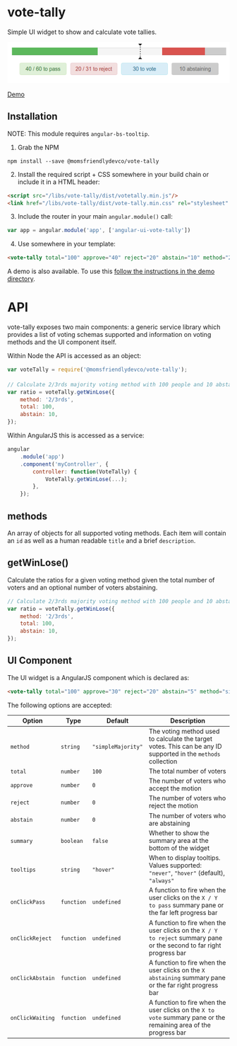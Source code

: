 vote-tally
==========
Simple UI widget to show and calculate vote tallies.

![Screenshot](./docs/shot.png)

[Demo](https://momsfriendlydevco.github.io/vote-tally)


Installation
------------
NOTE: This module requires `angular-bs-tooltip`.


1. Grab the NPM

```shell
npm install --save @momsfriendlydevco/vote-tally
```


2. Install the required script + CSS somewhere in your build chain or include it in a HTML header:

```html
<script src="/libs/vote-tally/dist/votetally.min.js"/>
<link href="/libs/vote-tally/dist/vote-tally.min.css" rel="stylesheet" type="text/css"/>
```


3. Include the router in your main `angular.module()` call:

```javascript
var app = angular.module('app', ['angular-ui-vote-tally'])
```


4. Use somewhere in your template:

```html
<vote-tally total="100" approve="40" reject="20" abstain="10" method="2/3rds" summary="true"></vote-tally>
```


A demo is also available. To use this [follow the instructions in the demo directory](./demo/README.md).


API
===
vote-tally exposes two main components: a generic service library which provides a list of voting schemas supported and information on voting methods and the UI component itself.

Within Node the API is accessed as an object:

```javascript
var voteTally = require('@momsfriendlydevco/vote-tally');

// Calculate 2/3rds majority voting method with 100 people and 10 abstaining
var ratio = voteTally.getWinLose({
	method: '2/3rds',
	total: 100,
	abstain: 10,
});
```

Within AngularJS this is accessed as a service:

```javascript
angular
	.module('app')
	.component('myController', {
		controller: function(VoteTally) {
			VoteTally.getWinLose(...);
		},
	});
```

methods
-------
An array of objects for all supported voting methods.
Each item will contain an `id` as well as a human readable `title` and a brief `description`.


getWinLose()
------------
Calculate the ratios for a given voting method given the total number of voters and an optional number of voters abstaining.


```javascript
// Calculate 2/3rds majority voting method with 100 people and 10 abstaining
var ratio = voteTally.getWinLose({
	method: '2/3rds',
	total: 100,
	abstain: 10,
});
```


UI Component
------------
The UI widget is a AngularJS component which is declared as:

```html
<vote-tally total="100" approve="30" reject="20" abstain="5" method="simpleMajority" summary="true" tooltips="hover"></vote-tally>
```

The following options are accepted:

| Option           | Type       | Default            | Description                                                                                                           |
|------------------|------------|--------------------|-----------------------------------------------------------------------------------------------------------------------|
| `method`         | `string`   | `"simpleMajority"` | The voting method used to calculate the target votes. This can be any ID supported in the `methods` collection        |
| `total`          | `number`   | `100`              | The total number of voters                                                                                            |
| `approve`        | `number`   | `0`                | The number of voters who accept the motion                                                                            |
| `reject`         | `number`   | `0`                | The number of voters who reject the motion                                                                            |
| `abstain`        | `number`   | `0`                | The number of voters who are abstaining                                                                               |
| `summary`        | `boolean`  | `false`            | Whether to show the summary area at the bottom of the widget                                                          |
| `tooltips`       | `string`   | `"hover"`          | When to display tooltips. Values supported: `"never"`, `"hover"` (default), `"always"`                                |
| `onClickPass`    | `function` | `undefined`        | A function to fire when the user clicks on the `X / Y to pass` summary pane or the far left progress bar              |
| `onClickReject`  | `function` | `undefined`        | A function to fire when the user clicks on the `X / Y to reject` summary pane or the second to far right progress bar |
| `onClickAbstain` | `function` | `undefined`        | A function to fire when the user clicks on the `X abstaining` summary pane or the far right progress bar              |
| `onClickWaiting` | `function` | `undefined`        | A function to fire when the user clicks on the `X to vote` summary pane or the remaining area of the progress bar     |

